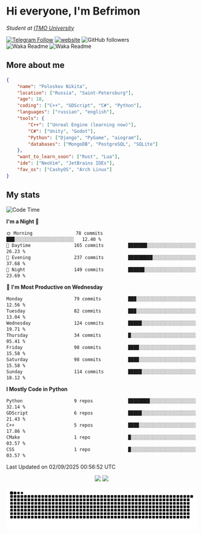 # Hi everyone, I'm Befrimon
*Student at [ITMO University](https://itmo.ru/)*

[![Telegram Follow](https://img.shields.io/badge/Telegram-2CA5E0?style=flat-squeare&logo=telegram&logoColor=white)](https://t.me/bigtoad_tavern)
[![website](https://img.shields.io/badge/Website-2CA5E0?style=flat-squeare&logo=google-chrome&logoColor=white&color=320142)](https://bfn-dev.ru/)
![GitHub followers](https://img.shields.io/github/followers/Befrimon?label=Follow&style=social)
<br>
![Waka Readme](https://github.com/Befrimon/Befrimon/workflows/WakaReadme/badge.svg)
![Waka Readme](https://github.com/Befrimon/Befrimon/workflows/snake/badge.svg)

## More about me
``` JSON
{
    "name": "Poloskov Nikita",
    "location": ["Russia", "Saint-Petersburg"],
    "age": 18,
    "coding": ["C++", "GDScript", "C#", "Python"],
    "languages": ["russian", "english"],
    "tools": {
        "C++": ["Unreal Engine (learning now)"],
        "C#": ["Unity", "Godot"],
        "Python": ["Django", "PyGame", "aiogram"],
        "databases": ["MongoDB", "PostgreSQL", "SQLite"]
    },
    "want_to_learn_soon": ["Rust", "Lua"],
    "ide": ["NeoVim", "JetBrains IDEs"],
    "fav_os": ["CashyOS", "Arch Linux"]
}
```

## My stats
<!--START_SECTION:waka-->
![Code Time](http://img.shields.io/badge/Code%20Time-9%20hrs%2046%20mins-blue)

**I'm a Night 🦉** 

```text
🌞 Morning                78 commits          ███░░░░░░░░░░░░░░░░░░░░░░   12.40 % 
🌆 Daytime                165 commits         ███████░░░░░░░░░░░░░░░░░░   26.23 % 
🌃 Evening                237 commits         █████████░░░░░░░░░░░░░░░░   37.68 % 
🌙 Night                  149 commits         ██████░░░░░░░░░░░░░░░░░░░   23.69 % 
```
📅 **I'm Most Productive on Wednesday** 

```text
Monday                   79 commits          ███░░░░░░░░░░░░░░░░░░░░░░   12.56 % 
Tuesday                  82 commits          ███░░░░░░░░░░░░░░░░░░░░░░   13.04 % 
Wednesday                124 commits         █████░░░░░░░░░░░░░░░░░░░░   19.71 % 
Thursday                 34 commits          █░░░░░░░░░░░░░░░░░░░░░░░░   05.41 % 
Friday                   98 commits          ████░░░░░░░░░░░░░░░░░░░░░   15.58 % 
Saturday                 98 commits          ████░░░░░░░░░░░░░░░░░░░░░   15.58 % 
Sunday                   114 commits         █████░░░░░░░░░░░░░░░░░░░░   18.12 % 
```


**I Mostly Code in Python** 

```text
Python                   9 repos             ████████░░░░░░░░░░░░░░░░░   32.14 % 
GDScript                 6 repos             █████░░░░░░░░░░░░░░░░░░░░   21.43 % 
C++                      5 repos             ████░░░░░░░░░░░░░░░░░░░░░   17.86 % 
CMake                    1 repo              █░░░░░░░░░░░░░░░░░░░░░░░░   03.57 % 
CSS                      1 repo              █░░░░░░░░░░░░░░░░░░░░░░░░   03.57 % 
```




 Last Updated on 02/09/2025 00:56:52 UTC
<!--END_SECTION:waka-->

<div align=center>
    <img src="https://github-readme-stats.vercel.app/api?username=Befrimon&rank_icon=github&hide_border=true&show_icons=true&bg_color=0d1117&text_color=fff">
    <img src="https://github-readme-stats.vercel.app/api/top-langs/?username=Befrimon&layout=compact&hide_border=true&show_icons=true&bg_color=0d1117&text_color=fff">
    <!--
    <img src="https://gh.uoc.run.place/api?username=Befrimon&hide_border=true&show_icons=true&bg_color=0d1117&text_color=fff">
    <img src="https://gh.uoc.run.place/api/top-langs/?username=Befrimon&layout=compact&hide_border=true&show_icons=true&bg_color=0d1117&text_color=fff">
    -->
</p>


<picture>
  <source media="(prefers-color-scheme: dark)" srcset="https://raw.githubusercontent.com/Befrimon/Befrimon/output/github-snake-dark.svg">
  <source media="(prefers-color-scheme: light)" srcset="https://raw.githubusercontent.com/Befrimon/Befrimon/output/github-snake.svg">
  <img alt="github contribution grid snake animation" src="https://raw.githubusercontent.com/Befrimon/Befrimon/output/github-snake.svg">
</picture>
